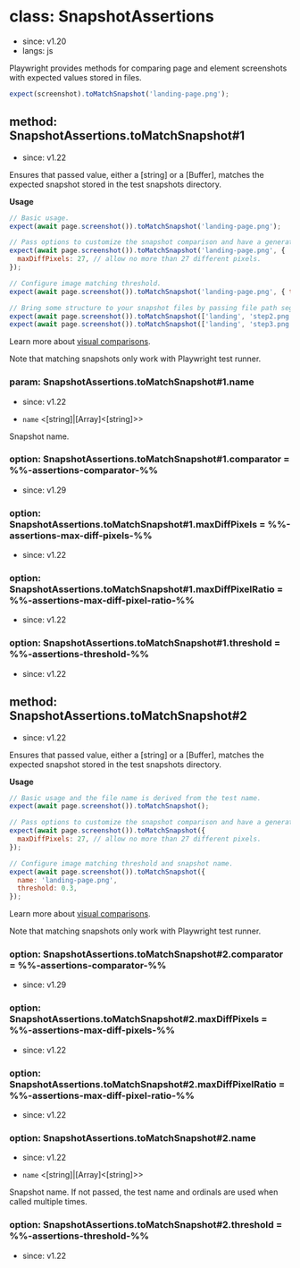 # class: SnapshotAssertions
* since: v1.20
* langs: js

Playwright provides methods for comparing page and element screenshots with
expected values stored in files.

```js
expect(screenshot).toMatchSnapshot('landing-page.png');
```

## method: SnapshotAssertions.toMatchSnapshot#1
* since: v1.22

Ensures that passed value, either a [string] or a [Buffer], matches the expected snapshot stored in the test snapshots directory.

**Usage**

```js
// Basic usage.
expect(await page.screenshot()).toMatchSnapshot('landing-page.png');

// Pass options to customize the snapshot comparison and have a generated name.
expect(await page.screenshot()).toMatchSnapshot('landing-page.png', {
  maxDiffPixels: 27, // allow no more than 27 different pixels.
});

// Configure image matching threshold.
expect(await page.screenshot()).toMatchSnapshot('landing-page.png', { threshold: 0.3 });

// Bring some structure to your snapshot files by passing file path segments.
expect(await page.screenshot()).toMatchSnapshot(['landing', 'step2.png']);
expect(await page.screenshot()).toMatchSnapshot(['landing', 'step3.png']);
```

Learn more about [visual comparisons](../test-snapshots.md).

Note that matching snapshots only work with Playwright test runner.

### param: SnapshotAssertions.toMatchSnapshot#1.name
* since: v1.22
- `name` <[string]|[Array]<[string]>>

Snapshot name.

### option: SnapshotAssertions.toMatchSnapshot#1.comparator = %%-assertions-comparator-%%
* since: v1.29

### option: SnapshotAssertions.toMatchSnapshot#1.maxDiffPixels = %%-assertions-max-diff-pixels-%%
* since: v1.22

### option: SnapshotAssertions.toMatchSnapshot#1.maxDiffPixelRatio = %%-assertions-max-diff-pixel-ratio-%%
* since: v1.22

### option: SnapshotAssertions.toMatchSnapshot#1.threshold = %%-assertions-threshold-%%
* since: v1.22

## method: SnapshotAssertions.toMatchSnapshot#2
* since: v1.22

Ensures that passed value, either a [string] or a [Buffer], matches the expected snapshot stored in the test snapshots directory.

**Usage**

```js
// Basic usage and the file name is derived from the test name.
expect(await page.screenshot()).toMatchSnapshot();

// Pass options to customize the snapshot comparison and have a generated name.
expect(await page.screenshot()).toMatchSnapshot({
  maxDiffPixels: 27, // allow no more than 27 different pixels.
});

// Configure image matching threshold and snapshot name.
expect(await page.screenshot()).toMatchSnapshot({
  name: 'landing-page.png',
  threshold: 0.3,
});
```

Learn more about [visual comparisons](../test-snapshots.md).

Note that matching snapshots only work with Playwright test runner.

### option: SnapshotAssertions.toMatchSnapshot#2.comparator = %%-assertions-comparator-%%
* since: v1.29

### option: SnapshotAssertions.toMatchSnapshot#2.maxDiffPixels = %%-assertions-max-diff-pixels-%%
* since: v1.22

### option: SnapshotAssertions.toMatchSnapshot#2.maxDiffPixelRatio = %%-assertions-max-diff-pixel-ratio-%%
* since: v1.22

### option: SnapshotAssertions.toMatchSnapshot#2.name
* since: v1.22
- `name` <[string]|[Array]<[string]>>

Snapshot name. If not passed, the test name and ordinals are used when called multiple times.

### option: SnapshotAssertions.toMatchSnapshot#2.threshold = %%-assertions-threshold-%%
* since: v1.22
